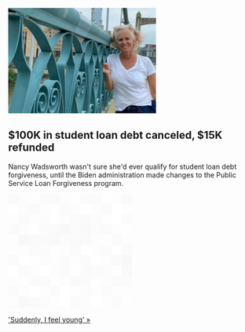
![$100K in student loan debt canceled, $15K refunded](./20220615235846.png)
## $100K in student loan debt canceled, $15K refunded

Nancy Wadsworth wasn't sure she'd ever qualify for student loan debt forgiveness, until the Biden administration made changes to the Public Service Loan Forgiveness program.

![pic](../square_bg.png)

['Suddenly, I feel young' »](https://www.yahoo.com/finance/news/miracle-public-loan-borrower-had-141453179.html)
